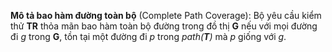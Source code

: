 **Mô tả bao hàm đường toàn bộ** (Complete Path Coverage): Bộ yêu cầu kiểm thử **TR** thỏa mãn bao hàm toàn bộ đường trong đồ thị **G** nếu với mọi đường đi *g* trong **G**, tồn tại một đường đi *p* trong *path(**T**)* mà *p* giống với *g*.